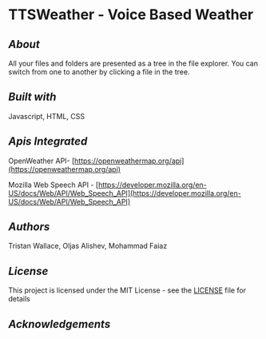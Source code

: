 <h1>TTSWeather - Voice Based Weather</h1>

## <i>About</i>

All your files and folders are presented as a tree in the file explorer. You can switch from one to another by clicking a file in the tree.
## <i>Built with</i>

Javascript, HTML, CSS

## <i>Apis Integrated</i>
OpenWeather API- [https://openweathermap.org/api](https://openweathermap.org/api)

Mozilla Web Speech API -
[https://developer.mozilla.org/en-US/docs/Web/API/Web_Speech_API](https://developer.mozilla.org/en-US/docs/Web/API/Web_Speech_API)

## <i>Authors</i>

Tristan Wallace, Oljas Alishev, Mohammad Faiaz

## <i>License</i>

This project is licensed under the MIT License - see the [LICENSE](https://gist.github.com/BinaryUnderground/TTSWeather/LICENSE) file for details

## <i>Acknowledgements</i>

